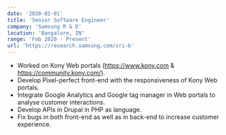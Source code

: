 ```yaml
---
date: '2020-02-01'
title: 'Senior Software Engineer'
company: 'Samsung R & D'
location: 'Bangalore, IN'
range: 'Feb 2020 - Present'
url: 'https://research.samsung.com/sri-b'
---
```


- Worked on Kony Web portals (https://www.kony.com & https://community.kony.com/).
- Develop Pixel-perfect front-end with the responsiveness of Kony Web portals.
- Integrate Google Analytics and Google tag manager in Web portals to analyse customer interactions.
- Develop APIs in Drupal in PHP as language.
- Fix bugs in both front-end as well as in back-end to increase customer experience.
